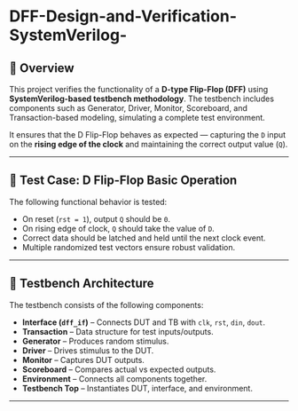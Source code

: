 # DFF-Design-and-Verification-SystemVerilog-

## 📌 Overview

This project verifies the functionality of a **D-type Flip-Flop (DFF)** using **SystemVerilog-based testbench methodology**. The testbench includes components such as Generator, Driver, Monitor, Scoreboard, and Transaction-based modeling, simulating a complete test environment.

It ensures that the D Flip-Flop behaves as expected — capturing the `D` input on the **rising edge of the clock** and maintaining the correct output value (`Q`).

---

## 🎯 Test Case: D Flip-Flop Basic Operation

The following functional behavior is tested:

- On reset (`rst = 1`), output `Q` should be `0`.
- On rising edge of clock, `Q` should take the value of `D`.
- Correct data should be latched and held until the next clock event.
- Multiple randomized test vectors ensure robust validation.

---

## 🧪 Testbench Architecture

The testbench consists of the following components:

- **Interface (`dff_if`)** – Connects DUT and TB with `clk`, `rst`, `din`, `dout`.
- **Transaction** – Data structure for test inputs/outputs.
- **Generator** – Produces random stimulus.
- **Driver** – Drives stimulus to the DUT.
- **Monitor** – Captures DUT outputs.
- **Scoreboard** – Compares actual vs expected outputs.
- **Environment** – Connects all components together.
- **Testbench Top** – Instantiates DUT, interface, and environment.

---


